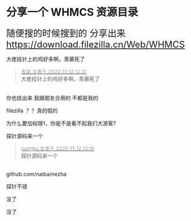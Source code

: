 # 分享一个 WHMCS 资源目录


<font size="5">随便搜的时候搜到的 分享出来 https://download.filezilla.cn/Web/WHMCS</font><img id="aimg_DDABR" onclick="zoom(this, this.src, 0, 0, 0)" class="zoom" src="https://cdn.jsdelivr.net/gh/hishis/forum-master/public/images/patch.gif" onmouseover="img_onmouseoverfunc(this)" onload="thumbImg(this)" border="0" alt="" />

大佬挂针上的鸡好多啊，羡慕死了

<div class="quote"><blockquote><font size="2"><a href="https://www.hostloc.com/forum.php?mod=redirect&amp;goto=findpost&amp;pid=9442671&amp;ptid=765755" target="_blank"><font color="#999999">表弟 发表于 2020-11-12 12:31</font></a></font><br />
大佬挂针上的鸡好多啊，羡慕死了</blockquote></div><br />
你也挂出来 我跟朋友合用的 不都是我的<img id="aimg_p0Y5g" onclick="zoom(this, this.src, 0, 0, 0)" class="zoom" src="https://cdn.jsdelivr.net/gh/hishis/forum-master/public/images/patch.gif" onmouseover="img_onmouseoverfunc(this)" onload="thumbImg(this)" border="0" alt="" />

filezilla ？？ 真的假的

为什么要加权限1，你是不是看不起我们大游客?&nbsp; &nbsp;&nbsp; &nbsp;&nbsp; &nbsp;&nbsp; &nbsp; 

探针源码来一个

<div class="quote"><blockquote><font size="2"><a href="https://www.hostloc.com/forum.php?mod=redirect&amp;goto=findpost&amp;pid=9442881&amp;ptid=765755" target="_blank"><font color="#999999">panghu 发表于 2020-11-12 13:19</font></a></font><br />
探针源码来一个</blockquote></div><br />
github.com/naiba/nezha<img id="aimg_nBhBK" onclick="zoom(this, this.src, 0, 0, 0)" class="zoom" src="https://cdn.jsdelivr.net/gh/hishis/forum-master/public/images/patch.gif" onmouseover="img_onmouseoverfunc(this)" onload="thumbImg(this)" border="0" alt="" />

探针不错

没了

没了
